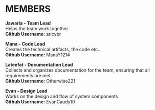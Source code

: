 
# MEMBERS
**Jawaria - Team Lead**
<br> Helps the team work together
<br> **Github Username:** aricybr
<br>

**Mana - Code Lead**
<br> Creates the technical artifacts, the code etc..
<br> **Github Username:** ManaY1214
<br>

**Lateefat - Documentation Lead**
<br> Collects and organizes documentation for the team, ensuring that all requirements are met.
<br> **Github Username:** Otherwise221
<br>

**Evan - Design Lead**
<br> Works on the design and flow of system components
<br> **Github Username:** EvanCaudy10

